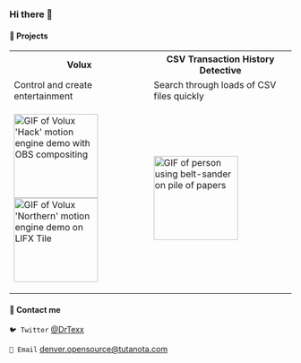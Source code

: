 ### Hi there 👋

#### 🤖 Projects

<table>
  <tr>
    <th>Volux</th>
    <th>CSV Transaction History Detective</th>
  </tr>
  <tr>
    <td>Control and create entertainment</td>
    <td>Search through loads of CSV files quickly</td>
  </tr>
  <tr>
    <td>
      
[<img src="https://i.imgur.com/08MaUYg.gif" alt="GIF of Volux 'Hack' motion engine demo with OBS compositing" width="150px">](https://gitlab.com/volux/volux)
[<img src="https://i.imgur.com/39QAfUc.gif" alt="GIF of Volux 'Northern' motion engine demo on LIFX Tile" width="150px">](https://gitlab.com/volux/volux)
    </td>
    <td>
[<img src="https://i.imgur.com/UQtyomQ.gif" alt="GIF of person using belt-sander on pile of papers" width="150px">](https://gitlab.com/DrTexx/csv-transaction-history-detective)
    </td>
  </tr>
</table>

#### 🌱 Contact me

`🐦 Twitter` [@DrTexx](https://twitter.com/DrTexx)

`📨 Email` [denver.opensource@tutanota.com](mailto:denver.opensource@tutanota.com)

<!--
**DrTexx/DrTexx** is a ✨ _special_ ✨ repository because its `README.md` (this file) appears on your GitHub profile.

Here are some ideas to get you started:

- 🔭 I’m currently working on ...
- 🌱 I’m currently learning ...
- 👯 I’m looking to collaborate on ...
- 🤔 I’m looking for help with ...
- 💬 Ask me about ...
- 📫 How to reach me: ...
- 😄 Pronouns: ...
- ⚡ Fun fact: ...
-->
